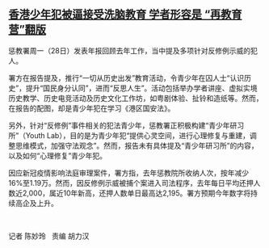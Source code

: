 <!--1624958325000-->
[香港少年犯被逼接受洗脑教育    学者形容是 “再教育营”翻版](https://www.rfa.org/mandarin/yataibaodao/ec-06292021051839.html)
------

<p>惩教署周一（28日）发表年报回顾去年工作，当中提及多项针对反修例示威的犯人。</p><p>署方在报告提及，推行“一切从历史出发”教育活动，令青少年在囚人士“认识历史”，提升“国民身分认同”，进而“反思人生”。活动包括举办学者讲座、虚拟实境历史教学、历史电竞活动及历史文化工作坊，如粤剧体验、扯铃和造纸等。然而，在报告的配图，却是青少年犯在学习《港区国安法》。</p><p>另外，针对“反修例”事件相关的犯法青少年，惩教署正积极构建“青少年研习所”（Youth Lab），目的是为青少年犯“提供心灵空间，进行心理修复与重建，调整思维模式，加强守法观念”。然而，报告未有具体提及“青少年研习所”的内容，以及如何“心理修复”青少年犯。</p><p>因应新冠疫情影响法庭审理案件，署方指，去年惩教院所收纳人次，按年减少16%至1.19万。然而，因反修例示威被捕个案进入司法程序，去年每日平均还押人数近2,000，属近10年新高，还押人数单日最高达2,195。署方预期今年数字将持续高企及上升。</p><p> </p><p>记者 陈妙玲   责编 胡力汉</p>
